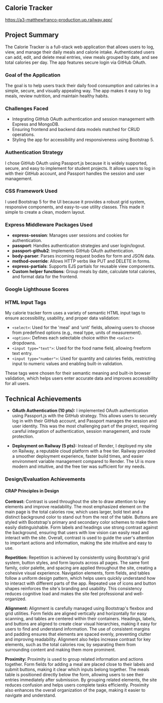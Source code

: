 ## Calorie Tracker

https://a3-matthewfranco-production.up.railway.app/

## Project Summary

The Calorie Tracker is a full-stack web application that allows users to log, view, and manage their daily meals and calorie intake. Authenticated users can add, edit, and delete meal entries, view meals grouped by date, and see total calories per day. The app features secure login via GitHub OAuth.

### Goal of the Application

The goal is to help users track their daily food consumption and calories in a simple, secure, and visually appealing way. The app makes it easy to log meals, review nutrition, and maintain healthy habits.

### Challenges Faced

- Integrating GitHub OAuth authentication and session management with Express and MongoDB.
- Ensuring frontend and backend data models matched for CRUD operations.
- Styling the app for accessibility and responsiveness using Bootstrap 5.

### Authentication Strategy

I chose GitHub OAuth using Passport.js because it is widely supported, secure, and easy to implement for student projects. It allows users to log in with their GitHub account, and Passport handles the session and user management.

### CSS Framework Used

I used Bootstrap 5 for the UI because it provides a robust grid system, responsive components, and easy-to-use utility classes. This made it simple to create a clean, modern layout.

### Express Middleware Packages Used

- **express-session**: Manages user sessions and cookies for authentication.
- **passport**: Handles authentication strategies and user login/logout.
- **passport-github2**: Implements GitHub OAuth authentication.
- **body-parser**: Parses incoming request bodies for form and JSON data.
- **method-override**: Allows HTTP verbs like PUT and DELETE in forms.
- **express-partials**: Supports EJS partials for reusable view components.
- **Custom helper functions**: Group meals by date, calculate total calories, and format data for the frontend.

### Google Lighthouse Scores

### HTML Input Tags

My calorie tracker form uses a variety of semantic HTML input tags to ensure accessibility, usability, and proper data validation:

- `<select>`: Used for the 'meal' and 'unit' fields, allowing users to choose from predefined options (e.g., meal type, units of measurement).
- `<option>`: Defines each selectable choice within the `<select>` dropdowns.
- `<input type="text">`: Used for the food name field, allowing freeform text entry.
- `<input type="number">`: Used for quantity and calories fields, restricting input to numeric values and enabling built-in validation.

These tags were chosen for their semantic meaning and built-in browser validation, which helps users enter accurate data and improves accessibility for all users.

## Technical Achievements

- **OAuth Authentication (10 pts):** I implemented OAuth authentication using Passport.js with the GitHub strategy. This allows users to securely log in with their GitHub account, and Passport manages the session and user identity. This was the most challenging part of the project, requiring careful integration of authentication, session management, and route protection.

- **Deployment on Railway (5 pts):** Instead of Render, I deployed my site on Railway, a reputable cloud platform with a free tier. Railway provided a smoother deployment experience, faster build times, and easier environment variable management compared to Render. The UI is more modern and intuitive, and the free tier was sufficient for my needs.

### Design/Evaluation Achievements

#### CRAP Principles in Design

**Contrast:**
Contrast is used throughout the site to draw attention to key elements and improve readability. The most emphasized element on the main page is the total calories row, which uses larger, bold text and a distinct background color to stand out from the rest of the table. Buttons are styled with Bootstrap's primary and secondary color schemes to make them easily distinguishable. Form labels and headings use strong contrast against the background, ensuring that users with low vision can easily read and interact with the site. Overall, contrast is used to guide the user's attention to important actions and information, making the site intuitive and easy to use.

**Repetition:**
Repetition is achieved by consistently using Bootstrap's grid system, button styles, and form layouts across all pages. The same font family, color palette, and spacing are applied throughout the site, creating a cohesive visual experience. Navigation elements, form fields, and tables follow a uniform design pattern, which helps users quickly understand how to interact with different parts of the app. Repeated use of icons and button shapes reinforces the site's branding and usability. This consistency reduces cognitive load and makes the site feel professional and well-organized.

**Alignment:**
Alignment is carefully managed using Bootstrap's flexbox and grid utilities. Form fields are aligned vertically and horizontally for easy scanning, and tables are centered within their containers. Headings, labels, and buttons are aligned to create clear visual hierarchies, making it easy for users to find and understand information. The use of consistent margins and padding ensures that elements are spaced evenly, preventing clutter and improving readability. Alignment also helps increase contrast for key elements, such as the total calories row, by separating them from surrounding content and making them more prominent.

**Proximity:**
Proximity is used to group related information and actions together. Form fields for adding a meal are placed close to their labels and submit buttons, making it clear which inputs belong together. The meals table is positioned directly below the form, allowing users to see their entries immediately after submission. By grouping related elements, the site reduces confusion and helps users complete tasks efficiently. Proximity also enhances the overall organization of the page, making it easier to navigate and understand.
